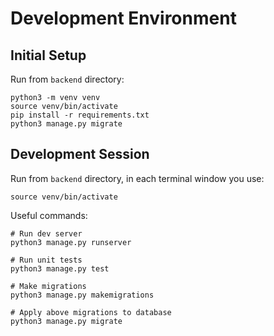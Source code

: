 Development Environment
=======================

Initial Setup
-------------

Run from `backend` directory:

    python3 -m venv venv
    source venv/bin/activate
    pip install -r requirements.txt
    python3 manage.py migrate

Development Session
-------------------

Run from `backend` directory, in each terminal window you use:

    source venv/bin/activate

Useful commands:

    # Run dev server
    python3 manage.py runserver

    # Run unit tests
    python3 manage.py test

    # Make migrations
    python3 manage.py makemigrations

    # Apply above migrations to database
    python3 manage.py migrate
